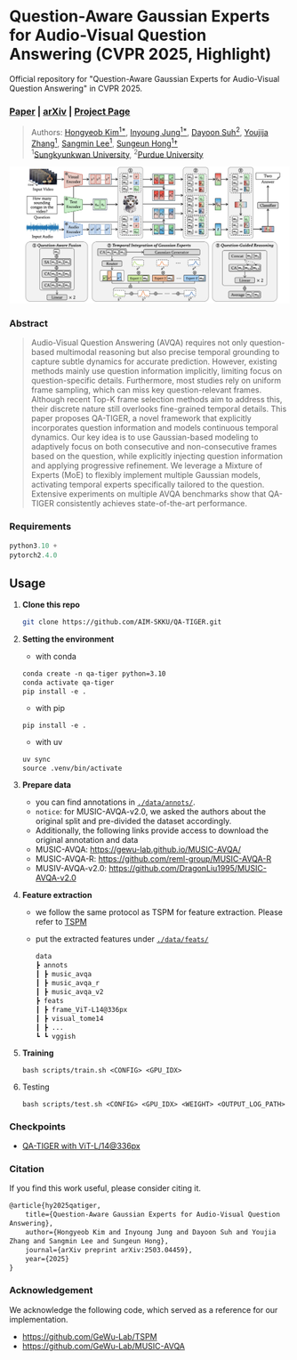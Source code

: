 # Question-Aware Gaussian Experts for Audio-Visual Question Answering (CVPR 2025, Highlight)
Official repository for "Question-Aware Gaussian Experts for Audio-Visual Question Answering" in CVPR 2025.

### [Paper]() | [arXiv](https://arxiv.org/abs/2503.04459) | [Project Page](https://aim-skku.github.io/QA-TIGER/)

> Authors: [Hongyeob Kim<sup>1*](https://redleaf-kim.github.io/), [Inyoung Jung<sup>1*](https://github.com/nanacoco419), [Dayoon Suh<sup>2</sup>](https://github.com/dayoonsuh), [Youjija Zhang<sup>1</sup>](https://zhangyj66.github.io/), [Sangmin Lee<sup>1](https://sites.google.com/view/sangmin-lee/home), [Sungeun Hong<sup>1</sup>&dagger;](https://www.csehong.com/) <br>
> <sup>1</sup>[Sungkyunkwan University](https://www.skku.edu/eng/index.do), <sup>2</sup>[Purdue University](https://www.purdue.edu/)

<p align=center><img src="./images/main_figure.png" width="1024px"></p>

### Abstract
>Audio-Visual Question Answering (AVQA) requires not only question-based multimodal reasoning but also precise temporal grounding to capture subtle dynamics for accurate prediction. However, existing methods mainly use question information implicitly, limiting focus on question-specific details. Furthermore, most studies rely on uniform frame sampling, which can miss key question-relevant frames. Although recent Top-K frame selection methods aim to address this, their discrete nature still overlooks fine-grained temporal details. This paper proposes QA-TIGER, a novel framework that explicitly incorporates question information and models continuous temporal dynamics. Our key idea is to use Gaussian-based modeling to adaptively focus on both consecutive and non-consecutive frames based on the question, while explicitly injecting question information and applying progressive refinement. We leverage a Mixture of Experts (MoE) to flexibly implement multiple Gaussian models, activating temporal experts specifically tailored to the question. Extensive experiments on multiple AVQA benchmarks show that QA-TIGER consistently achieves state-of-the-art performance.


### Requirements
```python
python3.10 +
pytorch2.4.0
```

## Usage

1. **Clone this repo**

    ```bash
    git clone https://github.com/AIM-SKKU/QA-TIGER.git
    ```

2. **Setting the environment**
    - with conda
    ```
    conda create -n qa-tiger python=3.10
    conda activate qa-tiger
    pip install -e .
    ```

    - with pip
    ```
    pip install -e .
    ```
    
    - with uv
    ```
    uv sync
    source .venv/bin/activate
    ```

2. **Prepare data**
    - you can find annotations in [`./data/annots/`](./data/annots/).
    - `notice`: for MUSIC-AVQA-v2.0, we asked the authors about the original split and pre-divided the dataset accordingly.
    - Additionally, the following links provide access to download the original annotation and data
    - MUSIC-AVQA: https://gewu-lab.github.io/MUSIC-AVQA/
    - MUSIC-AVQA-R: https://github.com/reml-group/MUSIC-AVQA-R
    - MUSIV-AVQA-v2.0: https://github.com/DragonLiu1995/MUSIC-AVQA-v2.0

4. **Feature extraction**
    - we follow the same protocol as TSPM for feature extraction. Please refer to [TSPM](https://github.com/GeWu-Lab/TSPM)
    - put the extracted features under [`./data/feats/`](./data/feats/)
    
        ```
        data
        ┣ annots
        ┃ ┣ music_avqa
        ┃ ┣ music_avqa_r
        ┃ ┣ music_avqa_v2
        ┣ feats
        ┃ ┣ frame_ViT-L14@336px
        ┃ ┣ visual_tome14
        ┃ ┣ ...
        ┗ ┗ vggish
        ```

4. **Training**

    ```shell
    bash scripts/train.sh <CONFIG> <GPU_IDX>
    ```

5. Testing

    ```shell
    bash scripts/test.sh <CONFIG> <GPU_IDX> <WEIGHT> <OUTPUT_LOG_PATH>
    ```

### Checkpoints

- [QA-TIGER with ViT-L/14@336px](https://huggingface.co/redleaf-Kim/qa-tiger)


### Citation

If you find this work useful, please consider citing it.

```
@article{hy2025qatiger,
    title={Question-Aware Gaussian Experts for Audio-Visual Question Answering}, 
    author={Hongyeob Kim and Inyoung Jung and Dayoon Suh and Youjia Zhang and Sangmin Lee and Sungeun Hong},
    journal={arXiv preprint arXiv:2503.04459},
    year={2025}
}
```

### Acknowledgement
We acknowledge the following code, which served as a reference for our implementation.
- https://github.com/GeWu-Lab/TSPM
- https://github.com/GeWu-Lab/MUSIC-AVQA
